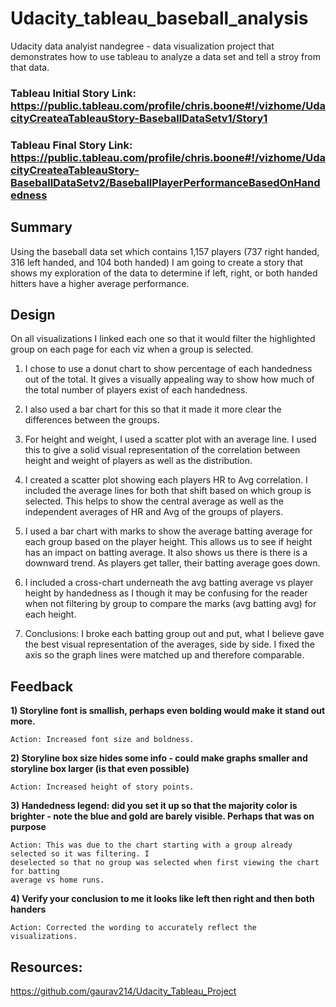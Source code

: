 # Udacity_tableau_baseball_analysis
Udacity data analyist nandegree - data visualization project that demonstrates how to use tableau to analyze a data set and tell a stroy from that data. 

### Tableau Initial Story Link: https://public.tableau.com/profile/chris.boone#!/vizhome/UdacityCreateaTableauStory-BaseballDataSetv1/Story1

### Tableau Final Story Link: https://public.tableau.com/profile/chris.boone#!/vizhome/UdacityCreateaTableauStory-BaseballDataSetv2/BaseballPlayerPerformanceBasedOnHandedness

## Summary

Using the baseball data set which contains 1,157 players (737 right handed, 316 left handed, and 104 both handed) I am going to create a story that shows my exploration of the data to determine if left, right, or both handed hitters have a higher average performance.

## Design

On all visualizations I linked each one so that it would filter the highlighted group on each page for each viz when a group is selected.

1) I chose to use a donut chart to show percentage of each handedness out of the total. It gives a visually appealing way to show how much of the total number of players exist of each handedness.

2) I also used a bar chart for this so that it made it more clear the differences between the groups.

3) For height and weight, I used a scatter plot with an average line. I used this to give a solid visual representation of the correlation between height and weight of players as well as the distribution.

4) I created a scatter plot showing each players HR to Avg correlation. I included the average lines for both that shift based on which group is selected. This helps to show the central average as well as the independent averages of HR and Avg of the groups of players.

5) I used a bar chart with marks to show the average batting average for each group based on the player height. This allows us to see if height has an impact on batting average. It also shows us there is there is a downward trend. As players get taller, their batting average goes down.

6) I included a cross-chart underneath the avg batting average vs player height by handedness as I though it may be confusing for the reader when not filtering by group to compare the marks (avg batting avg) for each height.

7) Conclusions: I broke each batting group out and put, what I believe gave the best visual representation of the averages, side by side. I fixed the axis so the graph lines were matched up and therefore comparable.

## Feedback

**1) Storyline font is smallish, perhaps even bolding would make it stand out more.**

    Action: Increased font size and boldness.

**2) Storyline box size hides some info - could make  graphs smaller and storyline box larger (is that even possible)**

    Action: Increased height of story points.

**3) Handedness legend: did you set it up so that the majority color is brighter - note the blue and gold are barely visible. Perhaps that was on purpose**

    Action: This was due to the chart starting with a group already selected so it was filtering. I
    deselected so that no group was selected when first viewing the chart for batting
    average vs home runs.

**4) Verify your conclusion to me it looks like left then right and then both handers**

    Action: Corrected the wording to accurately reflect the visualizations.

## Resources:

https://github.com/gaurav214/Udacity_Tableau_Project